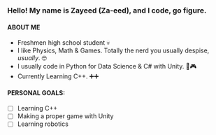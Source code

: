 ### Hello! My name is Zayeed (Za-eed), and I code, go figure.

#### ABOUT ME
- Freshmen high school student 💀
- I like Physics, Math & Games. Totally the nerd you usually despise, *usually*. 🤓
- I usually code in Python for Data Science & C# with Unity. 🐍🎮
- Currently Learning C++. ➕➕

#### PERSONAL GOALS:
* [ ] Learning C++
* [ ] Making a proper game with Unity
* [ ] Learning robotics
